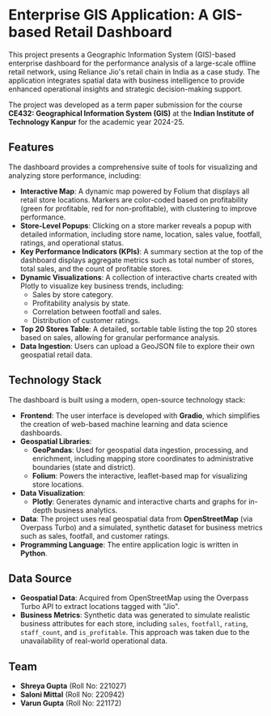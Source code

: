 # Enterprise GIS Application: A GIS-based Retail Dashboard

This project presents a Geographic Information System (GIS)-based enterprise dashboard for the performance analysis of a large-scale offline retail network, using Reliance Jio's retail chain in India as a case study. The application integrates spatial data with business intelligence to provide enhanced operational insights and strategic decision-making support.

The project was developed as a term paper submission for the course **CE432: Geographical Information System (GIS)** at the **Indian Institute of Technology Kanpur** for the academic year 2024-25.

## Features

The dashboard provides a comprehensive suite of tools for visualizing and analyzing store performance, including:

* **Interactive Map**: A dynamic map powered by Folium that displays all retail store locations. Markers are color-coded based on profitability (green for profitable, red for non-profitable), with clustering to improve performance.
* **Store-Level Popups**: Clicking on a store marker reveals a popup with detailed information, including store name, location, sales value, footfall, ratings, and operational status.
* **Key Performance Indicators (KPIs)**: A summary section at the top of the dashboard displays aggregate metrics such as total number of stores, total sales, and the count of profitable stores.
* **Dynamic Visualizations**: A collection of interactive charts created with Plotly to visualize key business trends, including:
    * Sales by store category.
    * Profitability analysis by state.
    * Correlation between footfall and sales.
    * Distribution of customer ratings.
* **Top 20 Stores Table**: A detailed, sortable table listing the top 20 stores based on sales, allowing for granular performance analysis.
* **Data Ingestion**: Users can upload a GeoJSON file to explore their own geospatial retail data.

## Technology Stack

The dashboard is built using a modern, open-source technology stack:

* **Frontend**: The user interface is developed with **Gradio**, which simplifies the creation of web-based machine learning and data science dashboards.
* **Geospatial Libraries**:
    * **GeoPandas**: Used for geospatial data ingestion, processing, and enrichment, including mapping store coordinates to administrative boundaries (state and district).
    * **Folium**: Powers the interactive, leaflet-based map for visualizing store locations.
* **Data Visualization**:
    * **Plotly**: Generates dynamic and interactive charts and graphs for in-depth business analytics.
* **Data**: The project uses real geospatial data from **OpenStreetMap** (via Overpass Turbo) and a simulated, synthetic dataset for business metrics such as sales, footfall, and customer ratings.
* **Programming Language**: The entire application logic is written in **Python**.

## Data Source

* **Geospatial Data**: Acquired from OpenStreetMap using the Overpass Turbo API to extract locations tagged with "Jio".
* **Business Metrics**: Synthetic data was generated to simulate realistic business attributes for each store, including `sales`, `footfall`, `rating`, `staff_count`, and `is_profitable`. This approach was taken due to the unavailability of real-world operational data.

## Team

* **Shreya Gupta** (Roll No: 221027)
* **Saloni Mittal** (Roll No: 220942)
* **Varun Gupta** (Roll No: 221172)
